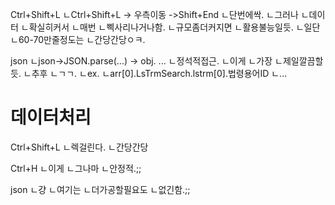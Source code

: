 
Ctrl+Shift+L
ㄴCtrl+Shift+L -> 우측이동 ->Shift+End
ㄴ단번에싹.
ㄴ그러나
ㄴ데이터
ㄴ확실히커서
ㄴ매번
ㄴ삑사리나거나함.
ㄴ규모좀더커지면
ㄴ활용불능일듯.
ㄴ일단
ㄴ60-70만줄정도는
ㄴ간당간당ㅇㅋ.

json
ㄴjson->JSON.parse(...) -> obj. ...
ㄴ정석적접근.
ㄴ이게
ㄴ가장
ㄴ제일깔끔할듯.
ㄴ추후
ㄴㄱㄱ.
ㄴex.
ㄴarr[0].LsTrmSearch.lstrm[0].법령용어ID
ㄴ...


# 데이터처리
Ctrl+Shift+L
ㄴ렉걸린다.
ㄴ간당간당

Ctrl+H
ㄴ이게
ㄴ그나마
ㄴ안정적.;;

json
ㄴ걍
ㄴ여기는
ㄴ더가공할필요도
ㄴ없긴함.;;
